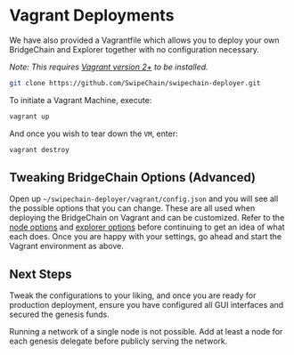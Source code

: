 # Vagrant Deployments

We have also provided a Vagrantfile which allows you to deploy your own BridgeChain and Explorer together with no configuration necessary.

_Note: This requires [Vagrant version 2+](https://www.vagrantup.com/downloads.html) to be installed._

```bash
git clone https://github.com/SwipeChain/swipechain-deployer.git
```

To initiate a Vagrant Machine, execute:

```bash
vagrant up
```

And once you wish to tear down the `VM`, enter:

```bash
vagrant destroy
```

## Tweaking BridgeChain Options (Advanced)

Open up `~/swipechain-deployer/vagrant/config.json` and you will see all the possible options that you can change. These are all used when deploying the BridgeChain on Vagrant and can be customized. Refer to the [node options](https://github.com/SwipeChain/swipechain-deployer#optional-parameters) and [explorer options](https://github.com/SwipeChain/swipechain-deployer#optional-parameters-1) before continuing to get an idea of what each does. Once you are happy with your settings, go ahead and start the Vagrant environment as above.

## Next Steps

Tweak the configurations to your liking, and once you are ready for production deployment, ensure you have configured all GUI interfaces and secured the genesis funds.

Running a network of a single node is not possible. Add at least a node for each genesis delegate before publicly serving the network.
